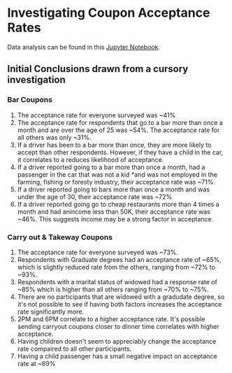 # Investigating Coupon Acceptance Rates

Data analysis can be found in this [Jupyter Notebook](https://github.com/nadeego/coupons/blob/main/prompt.ipynb).

## Initial Conclusions drawn from a cursory investigation

### Bar Coupons
1. The acceptance rate for everyone surveyed was ~41%
2. The acceptance rate for respondents that go to a bar more than once a month and are over the age of 25 was ~54%. The acceptance rate for all others was only ~31%. 
3. If a driver has been to a bar more than once, they are more likely to accept than other respondents. However, if they have a child in the car, it correlates to a reduces likelihood of acceptance.
4. If a driver reported going to a bar more than once a month, had a passenger in the car that was not a kid *and was not employed in the farming, fishing or foresty industry, their acceptance rate was ~71%. 
5. If a driver reported going to bars more than once a month and was under the age of 30, their acceptance rate was ~72%
6. If a driver reported going go to cheap restaurants more than 4 times a month and had anincome less than 50K, their acceptance rate was ~46%. This suggests income may be a strong factor in acceptance.

### Carry out & Takeway Coupons

1. The acceptance rate for everyone surveyed was ~73%.
2. Respondents with Graduate degrees had an acceptance rate of ~65%, which is slightly reduced rate from the others, ranging from ~72% to ~93%.
3. Respondents with a marital status of widowed had a response rate of ~85% which is higher than all others ranging from ~70% to ~75%. 
4. There are no participants that are widowed with a gradudate degree, so it's not possible to see if having both factors increases the acceptance rate significantly more.
5. 2PM and 6PM correlate to a higher acceptance rate. It's possible sending carryout coupons closer to dinner time correlates with higher acceptance.
6. Having children doesn't seem to appreciably change the acceptance rate compaired to all other participants.
7. Having a child passenger has a small negative impact on acceptance rate at ~69%